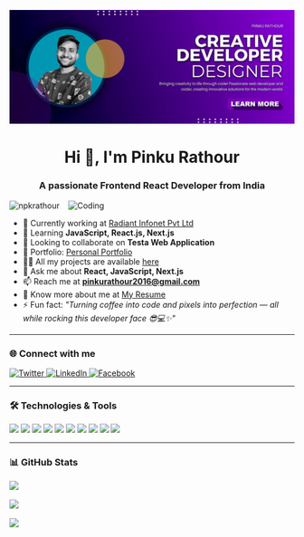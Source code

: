 ![logo](https://github.com/Npkrathour/Npkrathour/blob/main/pinku.png)

<h1 align="center">Hi 👋, I'm Pinku Rathour</h1>
<h3 align="center">A passionate Frontend React Developer from India</h3>

<img align="right" alt="Coding" width="400" src="https://user-images.githubusercontent.com/55389276/140866485-8fb1c876-9a8f-4d6a-98dc-08c4981eaf70.gif" />

<p align="left">
  <img src="https://komarev.com/ghpvc/?username=npkrathour&label=Profile%20views&color=0e75b6&style=flat" alt="npkrathour" />
</p>

- 🔭 Currently working at [Radiant Infonet Pvt Ltd](https://radiantinfonet.com/)
- 🌱 Learning **JavaScript, React.js, Next.js**
- 👯 Looking to collaborate on **Testa Web Application**
- 💼 Portfolio: [Personal Portfolio](https://npkrathour.github.io/pinkurathour/)
- 👨‍💻 All my projects are available [here](https://npkrathour.github.io/pinkurathour/)
- 💬 Ask me about **React, JavaScript, Next.js**
- 📫 Reach me at **pinkurathour2016@gmail.com**
- 📄 Know more about me at [My Resume](https://npkrathour.github.io/pinkurathour/)
- ⚡ Fun fact: *"Turning coffee into code and pixels into perfection — all while rocking this developer face 😎💻✨"*

---

### 🌐 Connect with me
<p align="left">
  <a href="https://twitter.com/pinkurathour" target="_blank">
    <img src="https://img.shields.io/twitter/follow/pinkurathour?logo=twitter&style=for-the-badge" alt="Twitter"/>
  </a>
  <a href="https://linkedin.com/in/pinkurathour" target="_blank">
    <img src="https://img.shields.io/badge/LinkedIn-blue?logo=linkedin&style=for-the-badge" alt="LinkedIn"/>
  </a>
  <a href="https://fb.com/pinkurathour" target="_blank">
    <img src="https://img.shields.io/badge/Facebook-blue?logo=facebook&style=for-the-badge" alt="Facebook"/>
  </a>
</p>

---

### 🛠️ Technologies & Tools
<p align="left">
  <img src="https://cdn.jsdelivr.net/gh/devicons/devicon/icons/html5/html5-original.svg" width="40" />
  <img src="https://cdn.jsdelivr.net/gh/devicons/devicon/icons/css3/css3-original.svg" width="40" />
  <img src="https://cdn.jsdelivr.net/gh/devicons/devicon/icons/javascript/javascript-original.svg" width="40" />
  <img src="https://cdn.jsdelivr.net/gh/devicons/devicon/icons/react/react-original.svg" width="40" />
  <img src="https://cdn.jsdelivr.net/gh/devicons/devicon/icons/bootstrap/bootstrap-plain.svg" width="40" />
  <img src="https://cdn.jsdelivr.net/gh/devicons/devicon/icons/sass/sass-original.svg" width="40" />
  <img src="https://cdn.jsdelivr.net/gh/devicons/devicon/icons/figma/figma-original.svg" width="40" />
  <img src="https://cdn.jsdelivr.net/gh/devicons/devicon/icons/nodejs/nodejs-original.svg" width="40" />
  <img src="https://cdn.jsdelivr.net/gh/devicons/devicon/icons/php/php-original.svg" width="40" />
  <img src="https://cdn.jsdelivr.net/gh/devicons/devicon/icons/python/python-original.svg" width="40" />
</p>

---

### 📊 GitHub Stats
<p align="left">
  <img src="https://github-readme-stats.vercel.app/api/top-langs/?username=npkrathour&layout=compact&theme=tokyonight" />
</p>
<p align="left">
  <img src="https://github-readme-stats.vercel.app/api?username=npkrathour&show_icons=true&theme=tokyonight" />
</p>
<p align="left">
  <img src="https://github-readme-streak-stats.herokuapp.com/?user=npkrathour&theme=tokyonight" />
</p>
